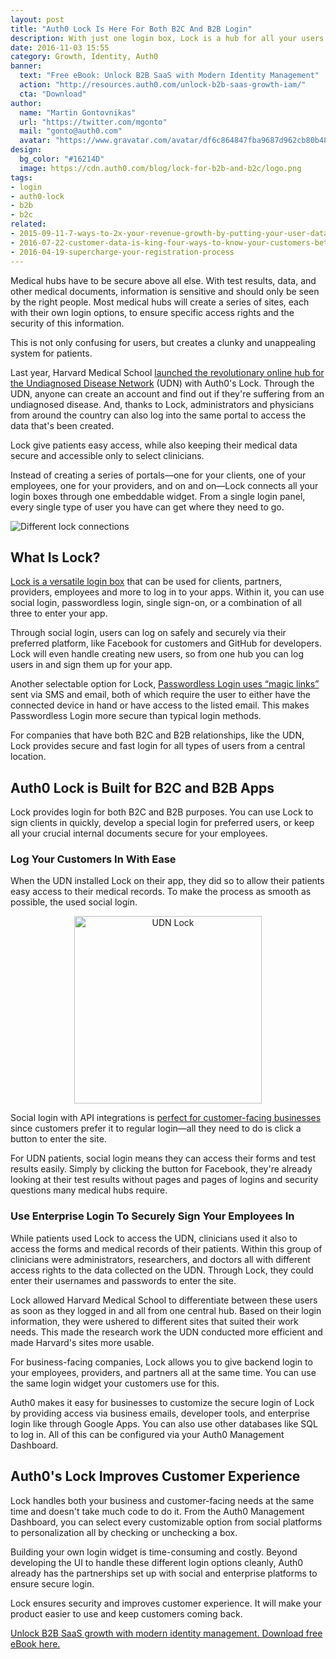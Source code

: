```yaml
---
layout: post
title: "Auth0 Lock Is Here For Both B2C And B2B Login"
description: With just one login box, Lock is a hub for all your users
date: 2016-11-03 15:55
category: Growth, Identity, Auth0
banner:
  text: "Free eBook: Unlock B2B SaaS with Modern Identity Management"
  action: "http://resources.auth0.com/unlock-b2b-saas-growth-iam/"
  cta: "Download"
author:
  name: "Martin Gontovnikas"
  url: "https://twitter.com/mgonto"
  mail: "gonto@auth0.com"
  avatar: "https://www.gravatar.com/avatar/df6c864847fba9687d962cb80b482764??s=60"
design:
  bg_color: "#16214D"
  image: https://cdn.auth0.com/blog/lock-for-b2b-and-b2c/logo.png
tags:
- login
- auth0-lock
- b2b
- b2c
related:
- 2015-09-11-7-ways-to-2x-your-revenue-growth-by-putting-your-user-data-to-work
- 2016-07-22-customer-data-is-king-four-ways-to-know-your-customers-better
- 2016-04-19-supercharge-your-registration-process
---
```


Medical hubs have to be secure above all else. With test results, data, and other medical documents, information is sensitive and should only be seen by the right people. Most medical hubs will create a series of sites, each with their own login options, to ensure specific access rights and the security of this information.

This is not only confusing for users, but creates a clunky and unappealing system for patients.

Last year, Harvard Medical School [launched the revolutionary online hub for the Undiagnosed Disease Network](https://auth0.com/learn/harvard-medical-school-identity-secures-nih-research/) (UDN) with Auth0's Lock. Through the UDN, anyone can create an account and find out if they're suffering from an undiagnosed disease. And, thanks to Lock, administrators and physicians from around the country can also log into the same portal to access the data that's been created.

Lock give patients easy access, while also keeping their medical data secure and accessible only to select clinicians.

Instead of creating a series of portals—one for your clients, one of your employees, one for your providers, and on and on—Lock connects all your login boxes through one embeddable widget. From a single login panel, every single type of user you have can get where they need to go.

![Different lock connections](https://cdn.auth0.com/blog/lock-for-b2b-and-b2c/connections.png)

## What Is Lock?

[Lock is a versatile login box](https://auth0.com/docs/libraries/lock) that can be used for clients, partners, providers, employees and more to log in to your apps. Within it, you can use social login, passwordless login, single sign-on, or a combination of all three to enter your app.

Through social login, users can log on safely and securely via their preferred platform, like Facebook for customers and GitHub for developers. Lock will even handle creating new users, so from one hub you can log users in and sign them up for your app.

Another selectable option for Lock, [Passwordless Login uses “magic links”](https://auth0.com/passwordless) sent via SMS and email, both of which require the user to either have the connected device in hand or have access to the listed email. This makes Passwordless Login more secure than typical login methods.

For companies that have both B2C and B2B relationships, like the UDN, Lock provides secure and fast login for all types of users from a central location.


## Auth0 Lock is Built for B2C and B2B Apps

Lock provides login for both B2C and B2B purposes. You can use Lock to sign clients in quickly, develop a special login for preferred users, or keep all your crucial internal documents secure for your employees.

### Log Your Customers In With Ease

When the UDN installed Lock on their app, they did so to allow their patients easy access to their medical records. To make the process as smooth as possible, the used social login.

<p align="center">
  <img src="https://cdn.auth0.com/blog/lock-for-b2b-and-b2c/udn-lock.png" style="width: 300px" alt="UDN Lock"/>
</p>

Social login with API integrations is [perfect for customer-facing businesses](https://auth0.com/learn/b2c-delight-your-customers-with-auth0/) since customers prefer it to regular login—all they need to do is click a button to enter the site.

For UDN patients, social login means they can access their forms and test results easily. Simply by clicking the button for Facebook, they're already looking at their test results without pages and pages of logins and security questions many medical hubs require.


### Use Enterprise Login To Securely Sign Your Employees In

While patients used Lock to access the UDN, clinicians used it also to access the forms and medical records of their patients. Within this group of clinicians were administrators, researchers, and doctors all with different access rights to the data collected on the UDN. Through Lock, they could enter their usernames and passwords to enter the site.

Lock allowed Harvard Medical School to differentiate between these users as soon as they logged in and all from one central hub. Based on their login information, they were ushered to different sites that suited their work needs. This made the research work the UDN conducted more efficient and made Harvard's sites more usable.

For business-facing companies, Lock allows you to give backend login to your employees, providers, and partners all at the same time. You can use the same login widget your customers use for this.

Auth0 makes it easy for businesses to customize the secure login of Lock by providing access via business emails, developer tools, and enterprise login like through Google Apps. You can also use other databases like SQL to log in. All of this can be configured via your Auth0 Management Dashboard.


## Auth0's Lock Improves Customer Experience

Lock handles both your business and customer-facing needs at the same time and doesn't take much code to do it. From the Auth0 Management Dashboard, you can select every customizable option from social platforms to personalization all by checking or unchecking a box.

Building your own login widget is time-consuming and costly. Beyond developing the UI to handle these different login options cleanly, Auth0 already has the partnerships set up with social and enterprise platforms to ensure secure login.

Lock ensures security and improves customer experience. It will make your product easier to use and keep customers coming back.

[Unlock B2B SaaS growth with modern identity management. Download free eBook here.](http://resources.auth0.com/unlock-b2b-saas-growth-iam/)
